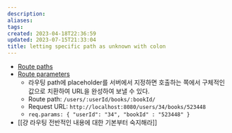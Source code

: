 ```yaml
---
description:
aliases: 
tags: 
created: 2023-04-18T22:36:59
updated: 2023-07-15T21:33:04
title: letting specific path as unknown with colon
---
```

- [Route paths](https://expressjs.com/en/guide/routing.html#route-paths)
- [Route parameters](https://expressjs.com/en/guide/routing.html#route-parameters)
	- 라우팅 path에 placeholder를 서버에서 지정하면 호출하는 쪽에서 구체적인 값으로 치환하여 URL을 완성하여 보낼 수 있다.
	- Route path: `/users/:userId/books/:bookId/`
	- Request URL: `http://localhost:8080/users/34/books/523448`
	- `req.params: { "userId": "34", "bookId" : "523448" }`
- [[걍 라우팅 전반적인 내용에 대한 기본부터 숙지해라]]
